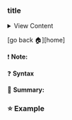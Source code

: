 ### title

<details>
<summary>
View Content
</summary>

:link: **Reference**
- []()
---
:question: **Syntax**

``

---
:blue_book: **Summary:**

```php

```

</details>

[go back :house:][home]

:exclamation: **Note:**

:question: **Syntax**

:blue_book: **Summary:**

### :star: Example
